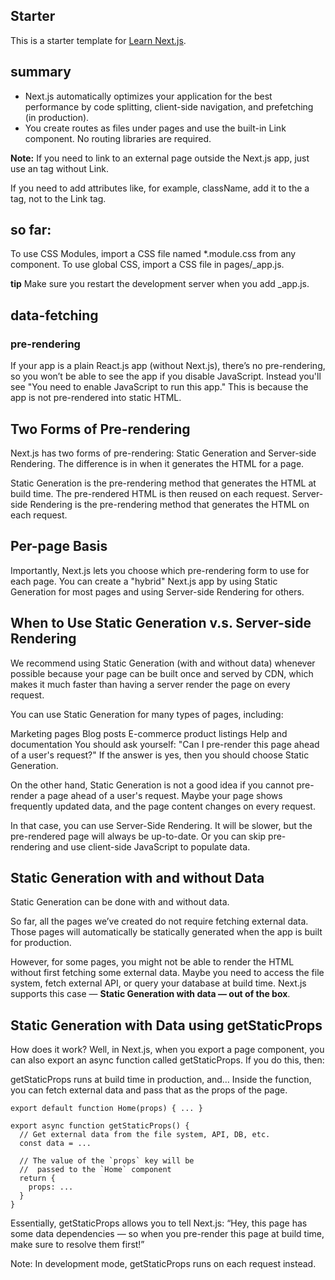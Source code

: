 ## Starter
This is a starter template for [Learn Next.js](https://nextjs.org/learn).

## summary
- Next.js automatically optimizes your application for the best performance by code splitting, client-side navigation, and prefetching (in production).
- You create routes as files under pages and use the built-in Link component. No routing libraries are required.

**Note:** If you need to link to an external page outside the Next.js app, just use an <a> tag without Link.

If you need to add attributes like, for example, className, add it to the a tag, not to the Link tag.

## so far:

To use CSS Modules, import a CSS file named *.module.css from any component.
To use global CSS, import a CSS file in pages/_app.js.

**tip** Make sure you restart the development server when you add _app.js.

## data-fetching
### pre-rendering
If your app is a plain React.js app (without Next.js), there’s no pre-rendering, so you won’t be able to see the app if you disable JavaScript. Instead you'll see "You need to enable JavaScript to run this app." This is because the app is not pre-rendered into static HTML.

## Two Forms of Pre-rendering
Next.js has two forms of pre-rendering: Static Generation and Server-side Rendering. The difference is in when it generates the HTML for a page.

Static Generation is the pre-rendering method that generates the HTML at build time. The pre-rendered HTML is then reused on each request.
Server-side Rendering is the pre-rendering method that generates the HTML on each request.

## Per-page Basis
Importantly, Next.js lets you choose which pre-rendering form to use for each page. You can create a "hybrid" Next.js app by using Static Generation for most pages and using Server-side Rendering for others.

## When to Use Static Generation v.s. Server-side Rendering
We recommend using Static Generation (with and without data) whenever possible because your page can be built once and served by CDN, which makes it much faster than having a server render the page on every request.

You can use Static Generation for many types of pages, including:

Marketing pages
Blog posts
E-commerce product listings
Help and documentation
You should ask yourself: "Can I pre-render this page ahead of a user's request?" If the answer is yes, then you should choose Static Generation.

On the other hand, Static Generation is not a good idea if you cannot pre-render a page ahead of a user's request. Maybe your page shows frequently updated data, and the page content changes on every request.

In that case, you can use Server-Side Rendering. It will be slower, but the pre-rendered page will always be up-to-date. Or you can skip pre-rendering and use client-side JavaScript to populate data.

## Static Generation with and without Data
Static Generation can be done with and without data.

So far, all the pages we’ve created do not require fetching external data. Those pages will automatically be statically generated when the app is built for production.

However, for some pages, you might not be able to render the HTML without first fetching some external data. Maybe you need to access the file system, fetch external API, or query your database at build time. Next.js supports this case — **Static Generation with data — out of the box**.

## Static Generation with Data using getStaticProps
How does it work? Well, in Next.js, when you export a page component, you can also export an async function called getStaticProps. If you do this, then:

getStaticProps runs at build time in production, and…
Inside the function, you can fetch external data and pass that as the props of the page.
```
export default function Home(props) { ... }

export async function getStaticProps() {
  // Get external data from the file system, API, DB, etc.
  const data = ...

  // The value of the `props` key will be
  //  passed to the `Home` component
  return {
    props: ...
  }
}
```
Essentially, getStaticProps allows you to tell Next.js: “Hey, this page has some data dependencies — so when you pre-render this page at build time, make sure to resolve them first!”

Note: In development mode, getStaticProps runs on each request instead.